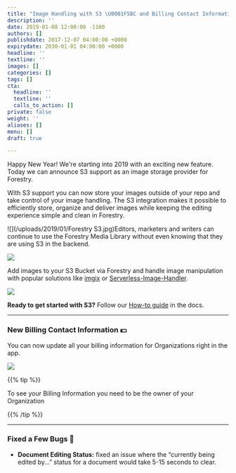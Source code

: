 ```yaml
---
title: "Image Handling with S3 \U0001F5BC️ and Billing Contact Information \U0001F4B5"
description: ''
date: 2019-01-08 12:00:00 -1100
authors: []
publishdate: 2017-12-07 04:00:00 +0000
expirydate: 2030-01-01 04:00:00 +0000
headline: ''
textline: ''
images: []
categories: []
tags: []
cta:
  headline: ''
  textline: ''
  calls_to_action: []
private: false
weight: ''
aliases: []
menu: []
draft: true

---
```

Happy New Year! We're starting into 2019 with an exciting new feature. Today we can announce S3 support as an image storage provider for Forestry.

With S3 support you can now store your images outside of your repo and take control of your image handling. The S3 integration makes it possible to efficiently store, organize and deliver images while keeping the editing experience simple and clean in Forestry.

![](/uploads/2019/01/Forestry S3.jpg)Editors, marketers and writers can continue to use the Forestry Media Library without even knowing that they are using S3 in the backend.

![](/uploads/2019/01/dragndrop.png)

Add images to your S3 Bucket via Forestry and handle image manipulation with popular solutions like [imgix](https://docs.imgix.com/setup/quick-start) or [Serverless-Image-Handler](https://aws.amazon.com/answers/web-applications/serverless-image-handler/).

![](/uploads/2019/01/manipulations-2.png)

**Ready to get started with S3?** Follow our [How-to guide](/docs/media/cloud-media-storage-with-aws-s3/) in the docs.

***

### New Billing Contact Information 💵

You can now update all your billing information for Organizations right in the app.

![](/uploads/2019/01/billing-information.png)

{{% tip %}}

To see your Billing Information you need to be the owner of your Organization

{{% /tip %}}

***

### Fixed a Few Bugs 🐛

* **Document Editing Status:** fixed an issue where the “currently being edited by…” status for a document would take 5-15 seconds to clear.